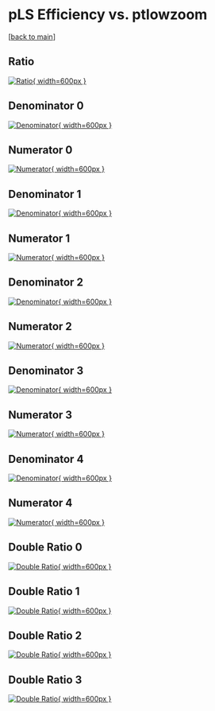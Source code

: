 # pLS Efficiency vs. ptlowzoom

[[back to main](./)]



## Ratio

[![Ratio](../mtv/var/pLS_loweta_11_0_eff_ptlowzoom.png){ width=600px }](../mtv/var/pLS_loweta_11_0_eff_ptlowzoom.pdf)

## Denominator 0

[![Denominator](../mtv/den/pLS_loweta_11_0_eff_ptlowzoom_den0.png){ width=600px }](../mtv/den/pLS_loweta_11_0_eff_ptlowzoom_den0.pdf)

## Numerator 0

[![Numerator](../mtv/num/pLS_loweta_11_0_eff_ptlowzoom_num0.png){ width=600px }](../mtv/num/pLS_loweta_11_0_eff_ptlowzoom_num0.pdf)

## Denominator 1

[![Denominator](../mtv/den/pLS_loweta_11_0_eff_ptlowzoom_den1.png){ width=600px }](../mtv/den/pLS_loweta_11_0_eff_ptlowzoom_den1.pdf)

## Numerator 1

[![Numerator](../mtv/num/pLS_loweta_11_0_eff_ptlowzoom_num1.png){ width=600px }](../mtv/num/pLS_loweta_11_0_eff_ptlowzoom_num1.pdf)

## Denominator 2

[![Denominator](../mtv/den/pLS_loweta_11_0_eff_ptlowzoom_den2.png){ width=600px }](../mtv/den/pLS_loweta_11_0_eff_ptlowzoom_den2.pdf)

## Numerator 2

[![Numerator](../mtv/num/pLS_loweta_11_0_eff_ptlowzoom_num2.png){ width=600px }](../mtv/num/pLS_loweta_11_0_eff_ptlowzoom_num2.pdf)

## Denominator 3

[![Denominator](../mtv/den/pLS_loweta_11_0_eff_ptlowzoom_den3.png){ width=600px }](../mtv/den/pLS_loweta_11_0_eff_ptlowzoom_den3.pdf)

## Numerator 3

[![Numerator](../mtv/num/pLS_loweta_11_0_eff_ptlowzoom_num3.png){ width=600px }](../mtv/num/pLS_loweta_11_0_eff_ptlowzoom_num3.pdf)

## Denominator 4

[![Denominator](../mtv/den/pLS_loweta_11_0_eff_ptlowzoom_den4.png){ width=600px }](../mtv/den/pLS_loweta_11_0_eff_ptlowzoom_den4.pdf)

## Numerator 4

[![Numerator](../mtv/num/pLS_loweta_11_0_eff_ptlowzoom_num4.png){ width=600px }](../mtv/num/pLS_loweta_11_0_eff_ptlowzoom_num4.pdf)

## Double Ratio 0

[![Double Ratio](../mtv/ratio/pLS_loweta_11_0_eff_ptlowzoom_ratio0.png){ width=600px }](../mtv/ratio/pLS_loweta_11_0_eff_ptlowzoom_ratio0.pdf)

## Double Ratio 1

[![Double Ratio](../mtv/ratio/pLS_loweta_11_0_eff_ptlowzoom_ratio1.png){ width=600px }](../mtv/ratio/pLS_loweta_11_0_eff_ptlowzoom_ratio1.pdf)

## Double Ratio 2

[![Double Ratio](../mtv/ratio/pLS_loweta_11_0_eff_ptlowzoom_ratio2.png){ width=600px }](../mtv/ratio/pLS_loweta_11_0_eff_ptlowzoom_ratio2.pdf)

## Double Ratio 3

[![Double Ratio](../mtv/ratio/pLS_loweta_11_0_eff_ptlowzoom_ratio3.png){ width=600px }](../mtv/ratio/pLS_loweta_11_0_eff_ptlowzoom_ratio3.pdf)

